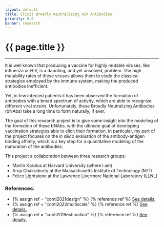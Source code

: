```yaml
---
layout: default
title: Elicit Broadly Neutralizing HIV Antibodies
priority: 0.6
banner: research
---
```


{{ page.title }}
===============
---

It is well known that producing a vaccine for highly mutable viruses, like
influenza or HIV, is a daunting, and yet unsolved, problem. The high mutability
rates of these viruses allows them to elude the classical strategies employed
by the immune system, making the produced antibodies inefficient. 

Yet, in few infected patients it has been observed the formation of antibodies
with a broad spectrum of activity, which are able to recognize different viral
strains.  Unfortunately, these Broadly Neutralizing Antibodies (bNAbs) take a
long time to form naturally, if ever. 

The goal of this research project is to give some insight into the modeling of
the formation of these bNAbs, with the ultimate goal of developing vaccination
strategies able to elicit their formation. In particular, my part of the
project focuses on the *in silico* evaluation of the antibody-antigen binding
affinity, which is a key step for a quantitative modeling of the maturation of
the antibodies.

This project a collaboration between three research groups:
 - Martin Karplus at Harvard University (where I am)
 - Arup Chakraborty at the Massachusetts Institute of Technology (MIT)
 - Felice Lightstone at the Lawrence Livermore National Laboratory (LLNL)

### References:

 - {% assign ref = "conti2021design" %} {% reference ref %} [See details.](/publications/{{ref}}/)
 - {% assign ref = "conti2022multiscale" %} {% reference ref %} [See details.](/publications/{{ref}}/)
 - {% assign ref = "conti2019estimation" %} {% reference ref %} [See details.](/publications/{{ref}}/)

